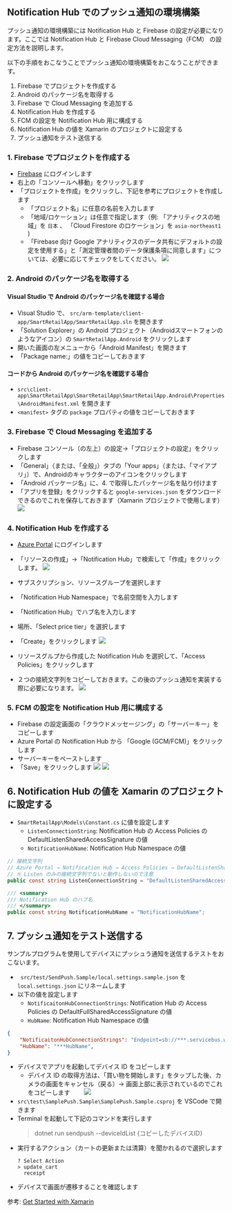 ## Notification Hub でのプッシュ通知の環境構築
プッシュ通知の環境構築には Notification Hub と Firebase の設定が必要になります。ここでは Notification Hub と Firebase Cloud Messaging（FCM） の設定方法を説明します。

以下の手順をおこなうことでプッシュ通知の環境構築をおこなうことができます。

1. Firebase でプロジェクトを作成する
1. Android のパッケージ名を取得する
1. Firebase で Cloud Messaging を追加する
1. Notification Hub を作成する
1. FCM の設定を Notification Hub 用に構成する
1. Notification Hub の値を Xamarin のプロジェクトに設定する
1. プッシュ通知をテスト送信する

### 1. Firebase でプロジェクトを作成する

- [Firebase](https://firebase.google.com/?hl=ja) にログインします
- 右上の「コンソールへ移動」をクリックします
- 「プロジェクトを作成」をクリックし、下記を参考にプロジェクトを作成します
  - 「プロジェクト名」に任意の名前を入力します
  - 「地域/ロケーション」は任意で指定します（例: 「アナリティクスの地域」を `日本` 、 「Cloud Firestore のロケーション」を `asia-northeast1` )
  - 「Firebase 向け Google アナリティクスのデータ共有にデフォルトの設定を使用する」と「測定管理者間のデータ保護条項に同意します」については、必要に応じてチェックをしてください。
![](images/notification-hubs-005.png)

### 2. Android のパッケージ名を取得する

#### Visual Studio で Android のパッケージ名を確認する場合

- Visual Studio で、 `src/arm-template/client-app/SmartRetailApp/SmartRetailApp.sln` を開きます
- 「Solution Explorer」の Android プロジェクト（Androidスマートフォンのようなアイコン）の `SmartRetailApp.Android` をクリックします
- 開いた画面の左メニューから「Android Manifest」を開きます
- 「Package name:」の値をコピーしておきます

#### コードから Android のパッケージ名を確認する場合

- `src\client-app\SmartRetailApp\SmartRetailApp\SmartRetailApp.Android\Properties\AndroidManifest.xml` を開きます
- `<manifest>` タグの `package` プロパティの値をコピーしておきます

### 3. Firebase で Cloud Messaging を追加する

- Firebase コンソール（の左上）の設定→「プロジェクトの設定」をクリックします
- 「General」（または、「全般」）タブの「Your apps」（または、「マイアプリ」）で、Androidのキャラクターのアイコンをクリックします
- 「Android パッケージ名」に、4. で取得したパッケージ名を貼り付けます
- 「アプリを登録」をクリックすると `google-services.json` をダウンロードできるのでこれを保存しておきます（Xamarin プロジェクトで使用します）
![](images/notification-hubs-006.png)

### 4. Notification Hub を作成する
- [Azure Portal](https://portal.azure.com/) にログインします
- 「リソースの作成」→「Notification Hub」で検索して「作成」をクリックします。
![](images/notification-hubs-001.png)

- サブスクリプション、リソースグループを選択します
- 「Notification Hub Namespace」で名前空間を入力します
- 「Notification Hub」でハブ名を入力します
- 場所、「Select price tier」を選択します
- 「Create」をクリックします
![](images/notification-hubs-002.png)

- リソースグルプから作成した Notification Hub を選択して、「Access Policies」をクリックします
- ２つの接続文字列をコピーしておきます。この後のプッシュ通知を実装する際に必要になります。
![](images/notification-hubs-003.png)


### 5. FCM の設定を Notification Hub 用に構成する

- Firebase の設定画面の「クラウドメッセージング」の「サーバーキー」をコピーします
- Azure Portal の Notification Hub から 「Google (GCM/FCM)」をクリックします
- サーバーキーをペーストします
- 「Save」をクリックします
![](images/notification-hubs-007.png)
![](images/notification-hubs-008.png)


## 6. Notification Hub の値を Xamarin のプロジェクトに設定する
- `SmartRetailApp\Models\Constant.cs` に値を設定します
  - `ListenConnectionString`: Notification Hub の Access Policies の DefaultListenSharedAccessSignature の値
  - `NotificationHubName`: Notification Hub Namespace の値

```cs
// 接続文字列
// Azure Portal → Notification Hub → Access Policies → DefaultListenShared AccessSignature
// ※ Listen のみの接続文字列でないと動作しないので注意
public const string ListenConnectionString = "DefaultListenSharedAccessSignature";

/// <summary>
/// Notification Hub のハブ名
/// </summary>
public const string NotificationHubName = "NotificationHubName";
```

## 7. プッシュ通知をテスト送信する
サンプルプログラムを使用してデバイスにプッシュう通知を送信するテストをおこないます。
- ` src/test/SendPush.Sample/local.settings.sample.json` を `local.settings.json` にリネームします
- 以下の値を設定します
  - `NotificaitonHubConnectionStrings`: Notification Hub の Access Policies の DefaultFullSharedAccessSignature の値
  - `HubName`: Notification Hub Namespace の値
```json
{
    "NotificaitonHubConnectionStrings": "Endpoint=sb://***.servicebus.windows.net/;SharedAccessKeyName=DefaultFullSharedAccessSignature;SharedAccessKey=***",
    "HubName": "***HubName",
}
```
  - デバイスでアプリを起動してデバイス ID をコピーします
    - デバイス ID の取得方法は、「買い物を開始します」をタップした後、カメラの画面をキャンセル（戻る）→ 画面上部に表示されているのでこれをコピーします
　　![](images/notification-hubs-009.png)
  - `src\test\SamplePush.Sample\SamplePush.Sample.csproj` を VSCode で開きます
  - Terminal を起動して下記のコマンドを実行します
    > dotnet run sendpush --deviceIdList {コピーしたデバイスID}
  - 実行するアクション（カートの更新または清算）を聞かれるので選択します
    ```
    ? Select Action
    > update_cart
      receipt
    ```
  - デバイスで画面が遷移することを確認します


参考: [Get Started with Xamarin](https://docs.microsoft.com/en-us/appcenter/sdk/getting-started/xamarin)
